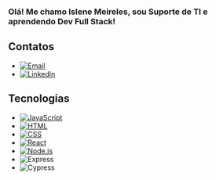 ### Olá! Me chamo Islene Meireles, sou Suporte de TI e aprendendo Dev Full Stack!

## Contatos

* [![Email](https://img.shields.io/badge/Email-islenemeireles%40gmail.com-blue)](mailto:islenemeireles@gmail.com)
* [![LinkedIn](https://img.shields.io/badge/LinkedIn-IsleneMeireles-blue?style=flat&logo=linkedin)](https://www.linkedin.com/in/islene-meireles-13a66b251/)

## Tecnologias

* [![JavaScript](https://img.shields.io/badge/JavaScript-ES6-yellow?logo=javascript)](https://github.com/islenemeireles)
* [![HTML](https://img.shields.io/badge/HTML-5-orange?logo=html5)](https://github.com/islenemeireles)
* [![CSS](https://img.shields.io/badge/CSS-3-blue?logo=css3)](https://github.com/islenemeireles)
* [![React](https://img.shields.io/badge/React-v17.0.2-blue?logo=react)](https://github.com/islenemeireles)
* [![Node.js](https://img.shields.io/badge/Node.js-v14.17-green?logo=node.js)](https://github.com/islenemeireles)
* ![Express](https://img.shields.io/badge/Express-000000?logo=express&logoColor=white) 
* ![Cypress](https://img.shields.io/badge/Cypress-4B5B5F?logo=cypress&logoColor=white)





